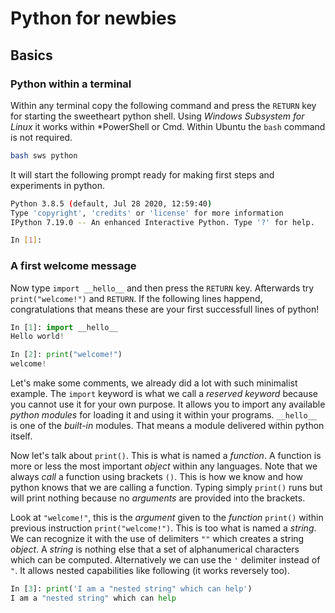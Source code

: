 # Python for newbies

## Basics

### Python within a terminal

Within any terminal copy the following command and press the `RETURN` key for starting the sweetheart python shell. Using *Windows Subsystem for Linux* it works within *PowerShell or Cmd. Within Ubuntu the `bash` command is not required.

``` bash
bash sws python
```

It will start the following prompt ready for making first steps and experiments in python.

```bash
Python 3.8.5 (default, Jul 28 2020, 12:59:40)
Type 'copyright', 'credits' or 'license' for more information
IPython 7.19.0 -- An enhanced Interactive Python. Type '?' for help.

In [1]:
```

### A first welcome message

Now type `import __hello__` and then press the `RETURN` key. Afterwards try `print("welcome!")` and `RETURN`. If the following lines happend, congratulations that means these are your first successfull lines of python!

```python
In [1]: import __hello__
Hello world!

In [2]: print("welcome!")
welcome!
```

Let's make some comments, we already did a lot with such minimalist example. The `import` keyword is what we call a *reserved keyword* because you cannot use it for your own purpose. It allows you to import any available *python modules* for loading it and using it within your programs. `__hello__` is one of the *built-in* modules. That means a module delivered within python itself.

Now let's talk about `print()`. This is what is named a *function*. A function is more or less the most important *object* within any languages. Note that we always *call* a function using brackets `()`. This is how we know and how python knows that we are calling a function. Typing simply `print()` runs but will print nothing because no *arguments* are provided into the brackets.

Look at `"welcome!"`, this is the *argument* given to the *function* `print()` within previous instruction `print("welcome!")`. This is too what is named a *string*. We can recognize it with the use of delimiters `""` which creates a string *object*. A *string* is nothing else that a set of alphanumerical characters which can be computed. Alternatively we can use the `'` delimiter instead of `"`. It allows nested capabilities like following (it works reversely too).

```python
In [3]: print('I am a "nested string" which can help')
I am a "nested string" which can help
```
